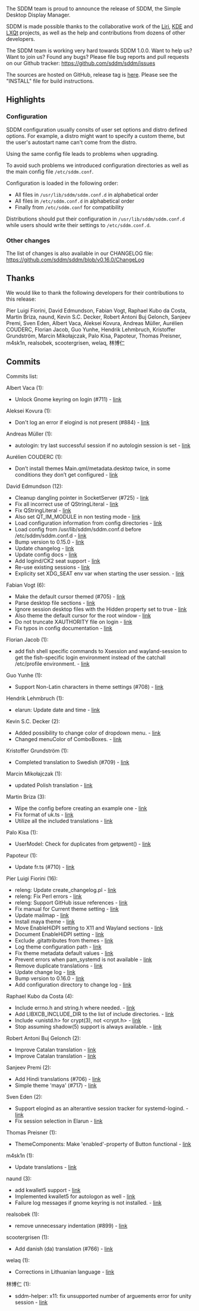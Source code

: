 The SDDM team is proud to announce the release  of SDDM,
the Simple Desktop Display Manager.

SDDM is made possible thanks to the collaborative work of the [Liri](https://liri.io),
[KDE](https://www.kde.org) and [LXQt](http://lxqt.org) projects, as well as the help and contributions from dozens
of other developers.

The SDDM team is working very hard towards SDDM 1.0.0.
Want to help us? Want to join us? Found any bugs?
Please file bug reports and pull requests on our Github tracker:
  https://github.com/sddm/sddm/issues

The  sources are hosted on GitHub, release tag is [here](https://github.com/sddm/sddm/releases/tag/v0.16.0).
Please see the "INSTALL" file for build instructions.

## Highlights

### Configuration

SDDM configuration usually consits of user set options and distro defined options.
For example, a distro might want to specify a custom theme, but the
user's autostart name can't come from the distro.

Using the same config file leads to problems when upgrading.

To avoid such problems we introduced configuration directories as well as
the main config file `/etc/sddm.conf`.

Configuration is loaded in the following order:

* All files in `/usr/lib/sddm/sddm.conf.d` in alphabetical order
* All files in `/etc/sddm.conf.d` in alphabetical order
* Finally from `/etc/sddm.conf` for compatibility

Distributions should put their configuration in `/usr/lib/sddm/sddm.conf.d` while
users should write their settings to `/etc/sddm.conf.d`.

### Other changes

The list of changes is also available in our CHANGELOG file:
  https://github.com/sddm/sddm/blob/v0.16.0/ChangeLog

## Thanks

We would like to thank the following developers for their contributions to this release:

Pier Luigi Fiorini, David Edmundson, Fabian Vogt, Raphael Kubo da Costa, Martin Briza, naund, Kevin S.C. Decker, Robert Antoni Buj Gelonch, Sanjeev Premi, Sven Eden, Albert Vaca, Aleksei Kovura, Andreas Müller, Aurélien COUDERC, Florian Jacob, Guo Yunhe, Hendrik Lehmbruch, Kristoffer Grundström, Marcin Mikołajczak, Palo Kisa, Papoteur, Thomas Preisner, m4sk1n, realsobek, scootergrisen, welaq, 林博仁

## Commits

Commits list:

Albert Vaca (1):
  * Unlock Gnome keyring on login (#711) - [link](https://github.com/sddm/sddm/commit/6d60de8)

Aleksei Kovura (1):
  * Don't log an error if elogind is not present (#884) - [link](https://github.com/sddm/sddm/commit/b320ad6)

Andreas Müller (1):
  * autologin: try last successful session if no autologin session is set - [link](https://github.com/sddm/sddm/commit/17ccb31)

Aurélien COUDERC (1):
  * Don’t install themes Main.qml/metadata.desktop twice, in some conditions they don’t get configured - [link](https://github.com/sddm/sddm/commit/5477f6c)

David Edmundson (12):
  * Cleanup dangling pointer in SocketServer (#725) - [link](https://github.com/sddm/sddm/commit/460ff6d)
  * Fix all incorrect use of QStringLiteral - [link](https://github.com/sddm/sddm/commit/5fc7044)
  * Fix QStringLiteral - [link](https://github.com/sddm/sddm/commit/fb34fd4)
  * Also set QT_IM_MODULE in non testing mode - [link](https://github.com/sddm/sddm/commit/10352e0)
  * Load configuration information from config directories - [link](https://github.com/sddm/sddm/commit/2316a50)
  * Load config from /usr/lib/sddm/sddm.conf.d before /etc/sddm/sddm.conf.d - [link](https://github.com/sddm/sddm/commit/9451f9c)
  * Bump version to 0.15.0 - [link](https://github.com/sddm/sddm/commit/277d609)
  * Update changelog - [link](https://github.com/sddm/sddm/commit/061248f)
  * Update config docs - [link](https://github.com/sddm/sddm/commit/ae8bf2e)
  * Add logind/CK2 seat support - [link](https://github.com/sddm/sddm/commit/2187cd8)
  * Re-use existing sessions - [link](https://github.com/sddm/sddm/commit/72b82eb)
  * Explicity set XDG_SEAT env var when starting the user session. - [link](https://github.com/sddm/sddm/commit/d314d77)

Fabian Vogt (6):
  * Make the default cursor themed (#705) - [link](https://github.com/sddm/sddm/commit/4104a82)
  * Parse desktop file sections - [link](https://github.com/sddm/sddm/commit/7196c7e)
  * Ignore session desktop files with the Hidden property set to true - [link](https://github.com/sddm/sddm/commit/1ba3095)
  * Also theme the default cursor for the root window - [link](https://github.com/sddm/sddm/commit/ddbf5d7)
  * Do not truncate XAUTHORITY file on login - [link](https://github.com/sddm/sddm/commit/7217505)
  * Fix typos in config documentation - [link](https://github.com/sddm/sddm/commit/6eeddae)

Florian Jacob (1):
  * add fish shell specific commands to Xsession and wayland-session to get the fish-specific login environment instead of the catchall /etc/profile environment. - [link](https://github.com/sddm/sddm/commit/7a27e1a)

Guo Yunhe (1):
  * Support Non-Latin characters in theme settings (#708) - [link](https://github.com/sddm/sddm/commit/86f81ea)

Hendrik Lehmbruch (1):
  * elarun: Update date and time - [link](https://github.com/sddm/sddm/commit/8ff4494)

Kevin S.C. Decker (2):
  * Added possibility to change color of dropdown menu. - [link](https://github.com/sddm/sddm/commit/f89bd95)
  * Changed menuColor of ComboBoxes. - [link](https://github.com/sddm/sddm/commit/3371986)

Kristoffer Grundström (1):
  * Completed translation to Swedish (#709) - [link](https://github.com/sddm/sddm/commit/3a06590)

Marcin Mikołajczak (1):
  * updated Polish translation - [link](https://github.com/sddm/sddm/commit/27e254a)

Martin Briza (3):
  * Wipe the config before creating an example one - [link](https://github.com/sddm/sddm/commit/d3c1e75)
  * Fix format of uk.ts - [link](https://github.com/sddm/sddm/commit/d24373a)
  * Utilize all the included translations - [link](https://github.com/sddm/sddm/commit/51ef3f0)

Palo Kisa (1):
  * UserModel: Check for duplicates from getpwent() - [link](https://github.com/sddm/sddm/commit/1f39c7a)

Papoteur (1):
  * Update fr.ts (#710) - [link](https://github.com/sddm/sddm/commit/6c849d3)

Pier Luigi Fiorini (16):
  * releng: Update create_changelog.pl - [link](https://github.com/sddm/sddm/commit/5491c20)
  * releng: Fix Perl errors - [link](https://github.com/sddm/sddm/commit/456fd07)
  * releng: Support GitHub issue references - [link](https://github.com/sddm/sddm/commit/6152d05)
  * Fix manual for Current theme setting - [link](https://github.com/sddm/sddm/commit/551ed80)
  * Update mailmap - [link](https://github.com/sddm/sddm/commit/a1c41b8)
  * Install maya theme - [link](https://github.com/sddm/sddm/commit/621af4f)
  * Move EnableHiDPI setting to X11 and Wayland sections - [link](https://github.com/sddm/sddm/commit/b396410)
  * Document EnableHiDPI setting - [link](https://github.com/sddm/sddm/commit/e362ef6)
  * Exclude .gitattributes from themes - [link](https://github.com/sddm/sddm/commit/70dd5af)
  * Log theme configuration path - [link](https://github.com/sddm/sddm/commit/3ec5cd4)
  * Fix theme metadata default values - [link](https://github.com/sddm/sddm/commit/6afcad5)
  * Prevent errors when pam_systemd is not available - [link](https://github.com/sddm/sddm/commit/a3869bd)
  * Remove duplicate translations - [link](https://github.com/sddm/sddm/commit/b78a49f)
  * Update change log - [link](https://github.com/sddm/sddm/commit/5eaef02)
  * Bump version to 0.16.0 - [link](https://github.com/sddm/sddm/commit/79d99e8)
  * Add configuration directory to change log - [link](https://github.com/sddm/sddm/commit/1bc6d40)

Raphael Kubo da Costa (4):
  * Include errno.h and string.h where needed. - [link](https://github.com/sddm/sddm/commit/0a44a49)
  * Add LIBXCB_INCLUDE_DIR to the list of include directories. - [link](https://github.com/sddm/sddm/commit/d3ada1b)
  * Include <unistd.h> for crypt(3), not <crypt.h> - [link](https://github.com/sddm/sddm/commit/b89effc)
  * Stop assuming shadow(5) support is always available. - [link](https://github.com/sddm/sddm/commit/ec11782)

Robert Antoni Buj Gelonch (2):
  * Improve Catalan translation - [link](https://github.com/sddm/sddm/commit/f773236)
  * Improve Catalan translation - [link](https://github.com/sddm/sddm/commit/6caa7eb)

Sanjeev Premi (2):
  * Add Hindi translations (#706) - [link](https://github.com/sddm/sddm/commit/fda3708)
  * Simple theme 'maya' (#717) - [link](https://github.com/sddm/sddm/commit/110a0c1)

Sven Eden (2):
  * Support elogind as an alterantive session tracker for systemd-logind. - [link](https://github.com/sddm/sddm/commit/9fb99dc)
  * Fix session selection in Elarun - [link](https://github.com/sddm/sddm/commit/5a44de6)

Thomas Preisner (1):
  * ThemeComponents: Make 'enabled'-property of Button functional - [link](https://github.com/sddm/sddm/commit/85041b7)

m4sk1n (1):
  * Update translations - [link](https://github.com/sddm/sddm/commit/3ffe8d3)

naund (3):
  * add kwallet5 support - [link](https://github.com/sddm/sddm/commit/1dccfe7)
  * Implemented kwallet5 for autologon as well - [link](https://github.com/sddm/sddm/commit/892422e)
  * Failure log messages if gnome keyring is not installed. - [link](https://github.com/sddm/sddm/commit/b0bf8b5)

realsobek (1):
  * remove unnecessary indentation (#899) - [link](https://github.com/sddm/sddm/commit/34426be)

scootergrisen (1):
  * Add danish (da) translation (#766) - [link](https://github.com/sddm/sddm/commit/078c4d8)

welaq (1):
  * Corrections in Lithuanian language - [link](https://github.com/sddm/sddm/commit/af8945f)

林博仁 (1):
  * sddm-helper: x11: fix unsupported number of arguements error for unity session - [link](https://github.com/sddm/sddm/commit/bd7ca13)